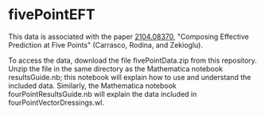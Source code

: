 # fivePointEFT
This data is associated with the paper <a href="https://arxiv.org/abs/2104.08370">2104.08370</a>, "Composing Effective Prediction at Five Points" (Carrasco, Rodina, and Zekioglu). 

To access the data, download the file fivePointData.zip from this repository. Unzip the file in the same directory as the Mathematica notebook resultsGuide.nb; this notebook will explain how to use and understand the included data. Similarly, the Mathematica notebook fourPointResultsGuide.nb will explain the data included in fourPointVectorDressings.wl. 
